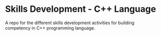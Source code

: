 # Skills Development - C++ Language
A repo for the different skills development activities for building competency in C++ programming language.
